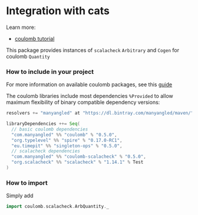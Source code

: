 # Integration with cats

Learn more:

* [coulomb tutorial](../README.md#tutorial)

This package provides instances of `scalacheck` `Arbitrary` and `Cogen` for coulomb `Quantity`

### How to include in your project

For more information on available coulomb packages, see this
[guide](../README.md#how-to-include-coulomb-in-your-project)

The coulomb libraries include most dependencies `%Provided` to allow maximum flexibility
of binary compatible dependency versions:

```scala
resolvers += "manyangled" at "https://dl.bintray.com/manyangled/maven/"

libraryDependencies ++= Seq(
  // basic coulomb dependencies
  "com.manyangled" %% "coulomb" % "0.5.0",
  "org.typelevel" %% "spire" % "0.17.0-RC1",
  "eu.timepit" %% "singleton-ops" % "0.5.0",
  // scalacheck dependencies
  "com.manyangled" %% "coulomb-scalacheck" % "0.5.0",  
  "org.scalacheck" %% "scalacheck" % "1.14.1" % Test
)
```

### How to import

Simply add

```scala
import coulomb.scalacheck.ArbQuantity._
```

